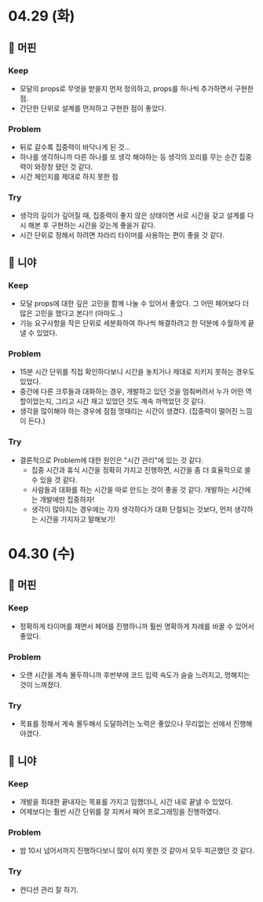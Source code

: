 # 04.29 (화)

## 🧁 머핀

### Keep

- 모달의 props로 무엇을 받을지 먼저 정의하고, props를 하나씩 추가하면서 구현한 점.
- 간단한 단위로 설계를 먼저하고 구현한 점이 좋았다.

### Problem

- 뒤로 갈수록 집중력이 바닥나게 된 것…
- 하나를 생각하니까 다른 하나를 또 생각 해야하는 등 생각의 꼬리를 무는 순간 집중력이 와장창 됐던 것 같다.
- 시간 체인지를 제대로 하지 못한 점

### Try

- 생각의 길이가 깊어질 때, 집중력이 좋지 않은 상태이면 서로 시간을 갖고 설계를 다시 해본 후 구현하는 시간을 갖는게 좋을거 같다.
- 시간 단위로 정해서 하려면 차라리 타이머를 사용하는 편이 좋을 것 같다.

## 🐢 니야

### Keep

- 모달 props에 대한 깊은 고민을 함께 나눌 수 있어서 좋았다. 그 어떤 페어보다 더 많은 고민을 했다고 본다!! (아마도..)
- 기능 요구사항을 작은 단위로 세분화하여 하나씩 해결하려고 한 덕분에 수월하게 끝낼 수 있었다.

### Problem

- 15분 시간 단위를 직접 확인하다보니 시간을 놓치거나 제대로 지키지 못하는 경우도 있었다.
- 중간에 다른 크루들과 대화하는 경우, 개발하고 있던 것을 멈춰버려서 누가 어떤 역할이었는지, 그리고 시간 재고 있었던 것도 계속 까먹었던 것 같다.
- 생각을 많이해야 하는 경우에 점점 멍때리는 시간이 생겼다. (집중력이 떨어진 느낌이 든다.)

### Try

- 결론적으로 Problem에 대한 원인은 "시간 관리"에 있는 것 같다.
  - 집중 시간과 휴식 시간을 정확히 가지고 진행하면, 시간을 좀 더 효율적으로 쓸 수 있을 것 같다.
  - 사람들과 대화를 하는 시간을 따로 만드는 것이 좋을 것 같다. 개발하는 시간에는 개발에만 집중하자!
  - 생각이 많아지는 경우에는 각자 생각하다가 대화 단절되는 것보다, 먼저 생각하는 시간을 가지자고 말해보기!

# 04.30 (수)

## 🧁 머핀

### Keep

- 정확하게 타이머를 재면서 페어를 진행하니까 훨씬 명확하게 차례를 바꿀 수 있어서 좋았다.

### Problem

- 오랜 시간을 계속 몰두하니까 후반부에 코드 입력 속도가 슬슬 느려지고, 멍해지는 것이 느껴졌다.

### Try

- 목표를 정해서 계속 몰두해서 도달하려는 노력은 좋았으나 무리없는 선에서 진행해야겠다.

## 🐢 니야

### Keep

- 개발을 최대한 끝내자는 목표를 가지고 임했더니, 시간 내로 끝낼 수 있었다.
- 어제보다는 훨씬 시간 단위를 잘 지켜서 페어 프로그래밍을 진행하였다.

### Problem

- 밤 10시 넘어서까지 진행하다보니 많이 쉬지 못한 것 같아서 모두 피곤했던 것 같다.

### Try

- 컨디션 관리 잘 하기.
